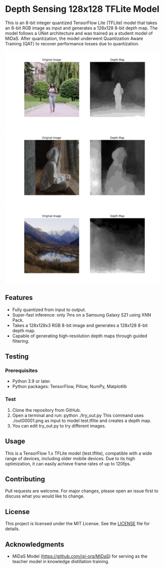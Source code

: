 # Depth Sensing 128x128 TFLite Model

This is an 8-bit integer quantized TensorFlow Lite (TFLite) model that takes an 8-bit RGB image as input and generates a 128x128 8-bit depth map. The model follows a UNet architecture and was trained as a student model of MiDaS. After quantization, the model underwent Quantization Aware Training (QAT) to recover performance losses due to quantization.

![Depth Sensing Screenshot 1](./screenshot1.png) 
![Depth Sensing Screenshot 2](./screenshot2.png) 
![Depth Sensing Screenshot 3](./screenshot3.png) 

## Features
- Fully quantized from input to output.
- Super-fast inference: only 7ms on a Samsung Galaxy S21 using XNN Pack.
- Takes a 128x128x3 RGB 8-bit image and generates a 128x128 8-bit depth map.
- Capable of generating high-resolution depth maps through guided filtering.

## Testing

### Prerequisites
- Python 3.9 or later.
- Python packages: TensorFlow, Pillow, NumPy, Matplotlib

### Test
1. Clone the repository from GitHub.
2. Open a terminal and run:
     python ./try_out.py
   This command uses ./out00001.png as input to model test.tflite and creates a depth map.
3. You can edit try_out.py to try different images.  

## Usage
This is a TensorFlow 1.x TFLite model (test.tflite), compatible with a wide range of devices, including older mobile devices. Due to its high optimization, it can easily achieve frame rates of up to 120fps.  

## Contributing
Pull requests are welcome. For major changes, please open an issue first to discuss what you would like to change.

## License
This project is licensed under the MIT License. See the [LICENSE](LICENSE) file for details.

## Acknowledgments
- MiDaS Model (https://github.com/isl-org/MiDaS) for serving as the teacher model in knowledge distillation training.

